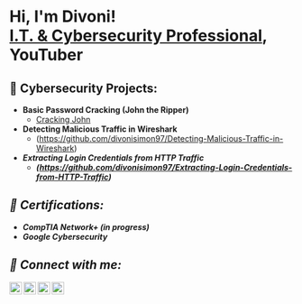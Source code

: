 <h1>Hi, I'm Divoni! <br/><a href="https://www.linkedin.com/in/divoni-simon-999961112/">I.T. & Cybersecurity Professional</a>, YouTuber </h1>

<h2>🚧 Cybersecurity Projects:</h2>

- <b>Basic Password Cracking (John the Ripper)</b>
  - [Cracking John](https://github.com/divonisimon97/Basic-Password-Cracking-John-the-Ripper-)
- <b>Detecting Malicious Traffic in Wireshark</b>
  - (https://github.com/divonisimon97/Detecting-Malicious-Traffic-in-Wireshark) <b><i>
- <b>Extracting Login Credentials from HTTP Traffic</b>
  - (https://github.com/divonisimon97/Extracting-Login-Credentials-from-HTTP-Traffic)

<h2>🏅 Certifications:</h2>

- <b>CompTIA Network+ (in progress)</b>
- <b>Google Cybersecurity</b>


<h2> 🤳 Connect with me:</h2>

[<img align="left" alt="JoshMadakor | YouTube" width="22px" src="https://cdn.jsdelivr.net/npm/simple-icons@v3/icons/youtube.svg" />][youtube]
[<img align="left" alt="JoshMadakor | Twitter" width="22px" src="https://cdn.jsdelivr.net/npm/simple-icons@v3/icons/twitter.svg" />][twitter]
[<img align="left" alt="JoshMadakor | LinkedIn" width="22px" src="https://cdn.jsdelivr.net/npm/simple-icons@v3/icons/linkedin.svg" />][linkedin]
[<img align="left" alt="JoshMadakor | Instagram" width="22px" src="https://cdn.jsdelivr.net/npm/simple-icons@v3/icons/instagram.svg" />][instagram]

[twitter]: https://twitter.com/joshmadakor
[youtube]: https://www.youtube.com/c/joshmadakor
[instagram]: https://www.instagram.com/joshmadakor/
[linkedin]: https://linkedin.com/in/joshmadakor

<!--
